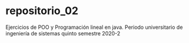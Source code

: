 # repositorio_02
Ejercicios de POO y Programación lineal en java. Periodo universitario de ingeniería de sistemas quinto semestre 2020-2
